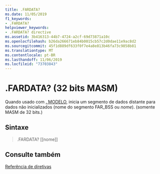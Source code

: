 ```yaml
---
title: .FARDATA?
ms.date: 11/05/2019
f1_keywords:
- .FARDATA?
helpviewer_keywords:
- .FARDATA? directive
ms.assetid: 3b416313-44b7-4724-a2cf-69d73871a10c
ms.openlocfilehash: b26da266671eb84b0015cb57c2d0dae11e9ac8d2
ms.sourcegitcommit: 45f1d889df633f0f7e4a8e813b46fa73c9858b81
ms.translationtype: MT
ms.contentlocale: pt-BR
ms.lasthandoff: 11/06/2019
ms.locfileid: "73703843"
---
```

# <a name="fardata-32-bit-masm"></a>.FARDATA? (32 bits MASM)

Quando usado com [. MODELO](../../assembler/masm/dot-model.md), inicia um segmento de dados distante para dados não inicializados (nome do segmento FAR_BSS ou *nome*). (somente MASM de 32 bits.)

## <a name="syntax"></a>Sintaxe

> .FARDATA? [[nome]]

## <a name="see-also"></a>Consulte também

[Referência de diretivas](../../assembler/masm/directives-reference.md)<br/>
